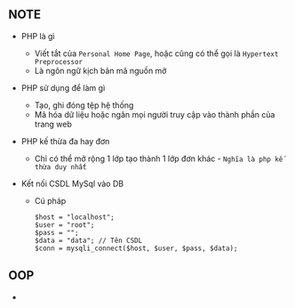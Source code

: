 ## NOTE 
- PHP là gì 
    - Viết tắt của `Personal Home Page`, hoặc cũng có thể gọi là `Hypertext Preprocessor`
    - Là ngôn ngữ kịch bản mã nguồn mở 

- PHP sử dụng để làm gì 
    - Tạo, ghi đóng tệp hệ thống
    - Mã hóa dữ liệu hoặc ngăn mọi người truy cập vào thành phần của trang web 

- PHP kế thừa đa hay đơn 
    - Chỉ có thể mở rộng 1 lớp tạo thành 1 lớp đơn khác - `Nghĩa là php kế thừa duy nhất`

- Kết nối CSDL MySql vào DB
    - Cú pháp 
        ```
        $host = "localhost";
        $user = "root";
        $pass = "";
        $data = "data"; // Tên CSDL
        $conn = mysqli_connect($host, $user, $pass, $data);
        ```

## OOP 
- 